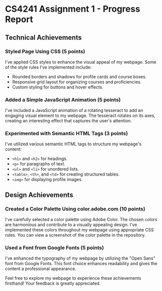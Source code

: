 # CS4241 Assignment 1 - Progress Report
## Technical Achievements
### Styled Page Using CSS (5 points)

I've applied CSS styles to enhance the visual appeal of my webpage. Some of the style rules I've implemented include:
- Rounded borders and shadows for profile cards and course boxes.
- Responsive grid layout for organizing courses and proficiencies.
- Custom styling for buttons and hover effects.

### Added a Simple JavaScript Animation (5 points)
I've included a JavaScript animation of a rotating tesseract to add an engaging visual element to my webpage. The tesseract rotates on its axes, creating an interesting effect that captures the user's attention.

### Experimented with Semantic HTML Tags (3 points)
I've utilized various semantic HTML tags to structure my webpage's content:

- `<h1>` and `<h2>` for headings.
- `<p>` for paragraphs of text.
- `<ul>` and `<li>` for unordered lists.
- `<table>`, `<th>`, and `<td>` for creating structured tables.
- `<img>` for displaying profile images.

## Design Achievements
### Created a Color Palette Using color.adobe.com (10 points)
I've carefully selected a color palette using Adobe Color. The chosen colors are harmonious and contribute to a visually appealing design. I've implemented these colors throughout my webpage using appropriate CSS rules. You can view a screenshot of the color palette in the repository.

### Used a Font from Google Fonts (5 points)
I've enhanced the typography of my webpage by utilizing the "Open Sans" font from Google Fonts. This font choice enhances readability and gives the content a professional appearance.

Feel free to explore my webpage to experience these achievements firsthand! Your feedback is greatly appreciated.
